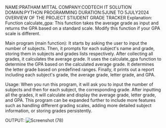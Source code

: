 NAME:PRATHAM MITTAL 
COMPANY:CODTECH IT SOLUTION
DOMAIN:PYTHON PROGRAMMING
DURATION:5JUNE TO 5JULY2024
OVERVIEW OF THE PROJECT 
STIUDENT GRADE TRACKER 
Explanation:
Function calculate_gpa:
This function takes the average grade as input and returns the GPA based on a standard scale. Modify this function if your GPA scale is different.

Main program (main function):
It starts by asking the user to input the number of subjects.
Then, it prompts for each subject's name and grade, storing them in subjects and grades lists respectively.
After collecting all grades, it calculates the average grade.
It uses the calculate_gpa function to determine the GPA based on the calculated average grade.
It determines the letter grade based on predefined ranges.
Finally, it prints out a report including each subject's grade, the average grade, letter grade, and GPA.

Usage:
When you run this program,  it will ask you to input the number of subjects and then for each subject, the corresponding grade.
After inputting all the grades, it will calculate and display the average grade, letter grade, and GPA.
This program can be expanded further to include more features such as handling different grading scales, adding more detailed subject information, or storing grades persistently.

OUTPUT:
![Screenshot (78)](https://github.com/prathammittal005/CODTECH-TASK2/assets/174738393/0e7bb667-a91b-4e53-ba9f-e1cfbb466e6f)



